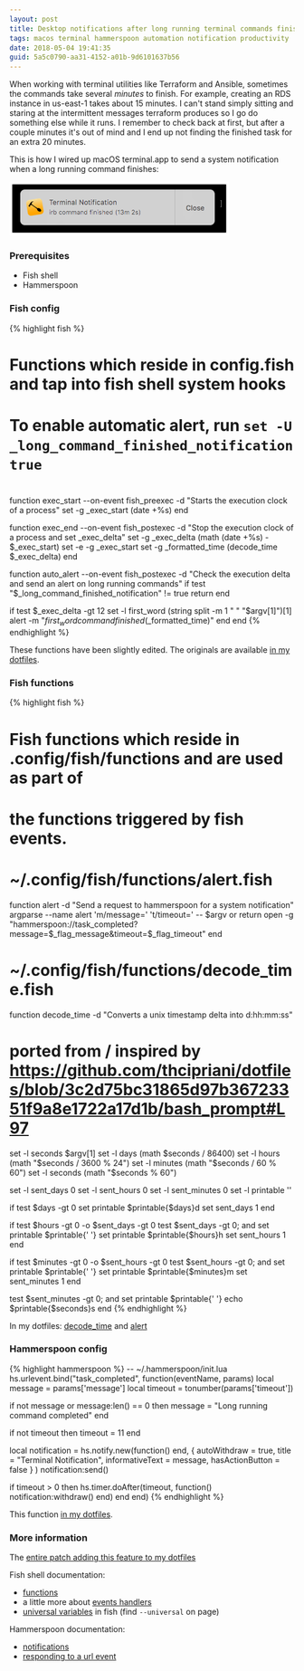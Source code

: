 ```yaml
---
layout: post
title: Desktop notifications after long running terminal commands finish
tags: macos terminal hammerspoon automation notification productivity
date: 2018-05-04 19:41:35
guid: 5a5c0790-aa31-4152-a01b-9d6101637b56
---
```


When working with terminal utilities like Terraform and Ansible, sometimes the commands take several _minutes_ to finish. For example, creating an RDS instance in us-east-1 takes about 15 minutes. I can't stand simply sitting and staring at the intermittent messages terraform produces so I go do something else while it runs. I remember to check back at first, but after a couple minutes it's out of mind and I end up not finding the finished task for an extra 20 minutes.

This is how I wired up macOS terminal.app to send a system notification when a long running command finishes:

<img src="/images/posts/2018/TerminalNotification-2018-05-04 19-37-37.png">

### Prerequisites

- Fish shell
- Hammerspoon

### Fish config

{% highlight fish %}
#
# Functions which reside in config.fish and tap into fish shell system hooks
# To enable automatic alert, run `set -U _long_command_finished_notification true`
#

function exec_start --on-event fish_preexec -d "Starts the execution clock of a process"
  set -g _exec_start (date +%s)
end

function exec_end --on-event fish_postexec -d "Stop the execution clock of a process and set _exec_delta"
  set -g _exec_delta (math (date +%s) - $_exec_start)
  set -e -g _exec_start
  set -g _formatted_time (decode_time $_exec_delta)
end

function auto_alert --on-event fish_postexec -d "Check the execution delta and send an alert on long running commands"
  if test "$_long_command_finished_notification" != true
    return
  end

  if test $_exec_delta -gt 12
    set -l first_word (string split -m 1 " " "$argv[1]")[1]
    alert -m "$first_word command finished ($_formatted_time)"
  end
end
{% endhighlight %}

These functions have been slightly edited. The originals are available [in my dotfiles](https://github.com/robacarp/config_files/blob/450041504c098713dad37bb6ff852bb982fdc6cf/.config/fish/config.fish#L8-L29).

### Fish functions

{% highlight fish %}
#
# Fish functions which reside in .config/fish/functions and are used as part of
# the functions triggered by fish events.
#

# ~/.config/fish/functions/alert.fish
function alert -d "Send a request to hammerspoon for a system notification"
  argparse --name alert 'm/message=' 't/timeout=' -- $argv or return
  open -g "hammerspoon://task_completed?message=$_flag_message&timeout=$_flag_timeout"
end

# ~/.config/fish/functions/decode_time.fish
function decode_time -d "Converts a unix timestamp delta into d:hh:mm:ss"
  # ported from / inspired by https://github.com/thcipriani/dotfiles/blob/3c2d75bc31865d97b36723351f9a8e1722a17d1b/bash_prompt#L97
  set -l seconds $argv[1]
  set -l days (math $seconds / 86400)
  set -l hours (math "$seconds / 3600 % 24")
  set -l minutes (math "$seconds / 60 % 60")
  set -l seconds (math "$seconds % 60")

  set -l sent_days 0
  set -l sent_hours 0
  set -l sent_minutes 0
  set -l printable ''


  if test $days -gt 0
    set printable $printable{$days}d
    set sent_days 1
  end

  if test $hours -gt 0 -o $sent_days -gt 0
    test $sent_days -gt 0; and set printable $printable{' '}
    set printable $printable{$hours}h
    set sent_hours 1
  end

  if test $minutes -gt 0 -o $sent_hours -gt 0
    test $sent_hours -gt 0; and set printable $printable{' '}
    set printable $printable{$minutes}m
    set sent_minutes 1
  end

  test $sent_minutes -gt 0; and set printable $printable{' '}
  echo $printable{$seconds}s
end
{% endhighlight %}

In my dotfiles: [decode_time](https://github.com/robacarp/config_files/blob/c96fae53a4fc3447692ab78d702fda0a94f8788c/.config/fish/functions/decode_time.fish) and [alert](https://github.com/robacarp/config_files/blob/c96fae53a4fc3447692ab78d702fda0a94f8788c/.config/fish/functions/alert.fish)

### Hammerspoon config

{% highlight hammerspoon %}
-- ~/.hammerspoon/init.lua
hs.urlevent.bind("task_completed", function(eventName, params)
  local message = params['message']
  local timeout = tonumber(params['timeout'])

  if not message or message:len() == 0 then
    message = "Long running command completed"
  end

  if not timeout then
    timeout = 11
  end

  local notification = hs.notify.new(function() end,
    {
      autoWithdraw = true,
      title = "Terminal Notification",
      informativeText = message,
      hasActionButton = false
    }
  )
  notification:send()

  if timeout > 0 then
    hs.timer.doAfter(timeout, function()
      notification:withdraw()
    end)
  end
end)
{% endhighlight %}

This function [in my dotfiles](https://github.com/robacarp/config_files/blob/450041504c098713dad37bb6ff852bb982fdc6cf/.hammerspoon/init.lua#L62-L89).

### More information

The [entire patch adding this feature to my dotfiles](https://github.com/robacarp/config_files/compare/a16299b199c1dce7bebe492637cb741063090a65...450041504c098713dad37bb6ff852bb982fdc6cf)

Fish shell documentation:
- [functions](http://fishshell.com/docs/current/tutorial.html#tut_functions)
- a little more about [events handlers](http://fishshell.com/docs/current/index.html#event)
- [universal variables](http://fishshell.com/docs/current/commands.html#set) in fish (find `--universal` on page)

Hammerspoon documentation:

- [notifications](http://www.hammerspoon.org/docs/hs.notify.html)
- [responding to a url event](http://www.hammerspoon.org/docs/hs.urlevent.html)
